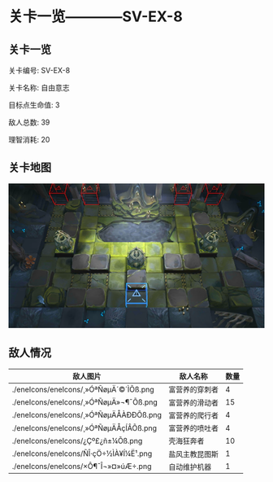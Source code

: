 # 关卡一览————SV-EX-8


## 关卡一览

关卡编号: SV-EX-8

关卡名称: 自由意志

目标点生命值: 3

敌人总数: 39

理智消耗: 20


## 关卡地图
![SV-EX-8](./oprMap/SV-EX-8.png)

## 敌人情况

| 敌人图片 | 敌人名称 | 数量  |
|---------|-----|-----|
| ./eneIcons/eneIcons/¸»ÓªÑøµÄ´©´ÌÕß.png| 富营养的穿刺者  |   4  |
| ./eneIcons/eneIcons/¸»ÓªÑøµÄ»¬¶¯Õß.png| 富营养的滑动者  |   15  |
| ./eneIcons/eneIcons/¸»ÓªÑøµÄÅÀÐÐÕß.png| 富营养的爬行者  |   4  |
| ./eneIcons/eneIcons/¸»ÓªÑøµÄÅçÍÂÕß.png| 富营养的喷吐者  |   4  |
| ./eneIcons/eneIcons/¿Çº£¿ñ±¼Õß.png| 壳海狂奔者  |   10  |
| ./eneIcons/eneIcons/ÑÎ·çÖ÷½ÌÀ¥Í¼Ë¹.png| 盐风主教昆图斯  |   1  |
| ./eneIcons/eneIcons/×Ô¶¯Î¬»¤»úÆ÷.png| 自动维护机器  |   1  |

